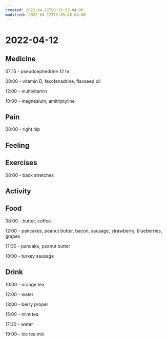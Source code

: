```yaml
---
created: 2022-04-12T08:15:32-04:00
modified: 2022-04-12T22:05:46-04:00
---
```


# 2022-04-12

## Medicine

07:15 - pseudoephedrine 12 hr

08:00 - vitamin D, fexofenadrine, flaxseed oil

12:00 - multivitamin

10:00 - magnesium, amitriptyline


## Pain

08:00 - right hip


## Feeling


## Exercises

08:00 - back stretches


## Activity


## Food

08:00 - butter, coffee

12:00 - pancakes, peanut butter, bacon, sausage, strawberry, blueberries, grapes

17:30 - pancake, peanut butter

18:00 - turkey sausage

## Drink

10:00 - orange tea

12:00 - water

13:00 - berry propel

15:00 - mint tea

17:30 - water

19:00 - ice tea mix
